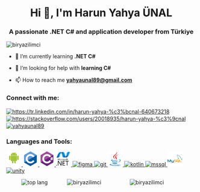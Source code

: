 <h1 align="center">Hi 👋, I'm Harun Yahya ÜNAL</h1>
<h3 align="center">A passionate .NET C# and application developer from Türkiye</h3>

<p align="left"> <img src="https://komarev.com/ghpvc/?username=biryazilimci&label=Profile%20views&color=0e75b6&style=flat" alt="biryazilimci" /> </p>


- 🌱 I’m currently learning **.NET C#**

- 🤝 I’m looking for help with **learning C#**

- 📫 How to reach me **yahyaunal89@gmail.com**

<h3 align="left">Connect with me:</h3>
<p align="left">
<a href="https://linkedin.com/in/https://tr.linkedin.com/in/harun-yahya-%c3%bcnal-640673218" target="blank"><img align="center" src="https://raw.githubusercontent.com/rahuldkjain/github-profile-readme-generator/master/src/images/icons/Social/linked-in-alt.svg" alt="https://tr.linkedin.com/in/harun-yahya-%c3%bcnal-640673218" height="30" width="40" /></a>
<a href="https://stackoverflow.com/users/https://stackoverflow.com/users/20018935/harun-yahya-%c3%9cnal" target="blank"><img align="center" src="https://raw.githubusercontent.com/rahuldkjain/github-profile-readme-generator/master/src/images/icons/Social/stack-overflow.svg" alt="https://stackoverflow.com/users/20018935/harun-yahya-%c3%9cnal" height="30" width="40" /></a>
<a href="https://www.hackerrank.com/yahyaunal89" target="blank"><img align="center" src="https://raw.githubusercontent.com/rahuldkjain/github-profile-readme-generator/master/src/images/icons/Social/hackerrank.svg" alt="yahyaunal89" height="30" width="40" /></a>
</p>

<h3 align="left">Languages and Tools:</h3>
<p align="left"> <a href="https://developer.android.com" target="_blank" rel="noreferrer"> <img src="https://raw.githubusercontent.com/devicons/devicon/master/icons/android/android-original-wordmark.svg" alt="android" width="40" height="40"/> </a> <a href="https://www.cprogramming.com/" target="_blank" rel="noreferrer"> <img src="https://raw.githubusercontent.com/devicons/devicon/master/icons/c/c-original.svg" alt="c" width="40" height="40"/> </a> <a href="https://www.w3schools.com/cs/" target="_blank" rel="noreferrer"> <img src="https://raw.githubusercontent.com/devicons/devicon/master/icons/csharp/csharp-original.svg" alt="csharp" width="40" height="40"/> </a> <a href="https://dotnet.microsoft.com/" target="_blank" rel="noreferrer"> <img src="https://raw.githubusercontent.com/devicons/devicon/master/icons/dot-net/dot-net-original-wordmark.svg" alt="dotnet" width="40" height="40"/> </a> <a href="https://www.figma.com/" target="_blank" rel="noreferrer"> <img src="https://www.vectorlogo.zone/logos/figma/figma-icon.svg" alt="figma" width="40" height="40"/> </a> <a href="https://git-scm.com/" target="_blank" rel="noreferrer"> <img src="https://www.vectorlogo.zone/logos/git-scm/git-scm-icon.svg" alt="git" width="40" height="40"/> </a> <a href="https://www.java.com" target="_blank" rel="noreferrer"> <img src="https://raw.githubusercontent.com/devicons/devicon/master/icons/java/java-original.svg" alt="java" width="40" height="40"/> </a> <a href="https://kotlinlang.org" target="_blank" rel="noreferrer"> <img src="https://www.vectorlogo.zone/logos/kotlinlang/kotlinlang-icon.svg" alt="kotlin" width="40" height="40"/> </a> <a href="https://www.microsoft.com/en-us/sql-server" target="_blank" rel="noreferrer"> <img src="https://www.svgrepo.com/show/303229/microsoft-sql-server-logo.svg" alt="mssql" width="40" height="40"/> </a> <a href="https://www.mysql.com/" target="_blank" rel="noreferrer"> <img src="https://raw.githubusercontent.com/devicons/devicon/master/icons/mysql/mysql-original-wordmark.svg" alt="mysql" width="40" height="40"/> </a> <a href="https://unity.com/" target="_blank" rel="noreferrer"> <img src="https://www.vectorlogo.zone/logos/unity3d/unity3d-icon.svg" alt="unity" width="40" height="40"/> </a> </p>


<img alt="biryazilimci" align="right" width="35%" src="https://github-readme-streak-stats.herokuapp.com/?user=biryazilimci74&"/>

<img alt="biryazilimci" align="right" width="33%" src="https://github-readme-stats.vercel.app/api?username=biryazilimci74&show_icons=true&locale=en"/>

<img alt="top lang" align="right" width="24%" src="https://github-readme-stats.vercel.app/api/top-langs/?username=biryazilimci74&layout=compact"/>
